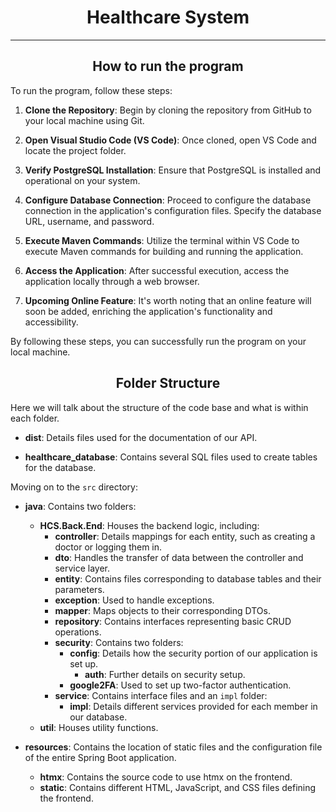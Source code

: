 <h1 style="text-align: center;">Healthcare System</h1>

___
<h2 style="text-align: center;">How to run the program</h2>


To run the program, follow these steps:


1. **Clone the Repository**: Begin by cloning the repository from GitHub to your local machine using Git.

2. **Open Visual Studio Code (VS Code)**: Once cloned, open VS Code and locate the project folder.

3. **Verify PostgreSQL Installation**: Ensure that PostgreSQL is installed and operational on your system.

4. **Configure Database Connection**: Proceed to configure the database connection in the application's configuration files. Specify the database URL, username, and password.

5. **Execute Maven Commands**: Utilize the terminal within VS Code to execute Maven commands for building and running the application.

6. **Access the Application**: After successful execution, access the application locally through a web browser.

7. **Upcoming Online Feature**: It's worth noting that an online feature will soon be added, enriching the application's functionality and accessibility.

By following these steps, you can successfully run the program on your local machine.


<h2 style="text-align: center;">Folder Structure</h2>

Here we will talk about the structure of the code base and what is within each folder.

- **dist**: Details files used for the documentation of our API.

- **healthcare_database**: Contains several SQL files used to create tables for the database.

Moving on to the `src` directory:

- **java**: Contains two folders:
  - **HCS.Back.End**: Houses the backend logic, including:
    - **controller**: Details mappings for each entity, such as creating a doctor or logging them in.
    - **dto**: Handles the transfer of data between the controller and service layer.
    - **entity**: Contains files corresponding to database tables and their parameters.
    - **exception**: Used to handle exceptions.
    - **mapper**: Maps objects to their corresponding DTOs.
    - **repository**: Contains interfaces representing basic CRUD operations.
    - **security**: Contains two folders:
      - **config**: Details how the security portion of our application is set up.
        - **auth**: Further details on security setup.
      - **google2FA**: Used to set up two-factor authentication.
    - **service**: Contains interface files and an `impl` folder:
      - **impl**: Details different services provided for each member in our database.
  - **util**: Houses utility functions.

- **resources**: Contains the location of static files and the configuration file of the entire Spring Boot application.
  - **htmx**: Contains the source code to use htmx on the frontend.
  - **static**: Contains different HTML, JavaScript, and CSS files defining the frontend.
